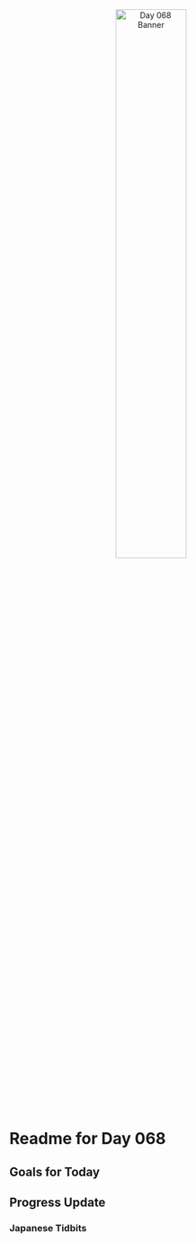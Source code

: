 <div align="center">
 <img src="../..Images/image_068.jpg" alt="Day 068 Banner" width="50%">
</div>

# Readme for Day 068

## Goals for Today

## Progress Update

### Japanese Tidbits

